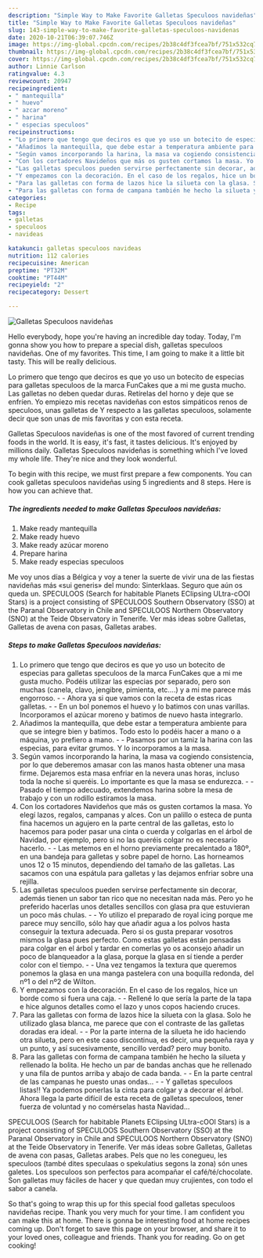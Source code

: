 ```yaml
---
description: "Simple Way to Make Favorite Galletas Speculoos navideñas"
title: "Simple Way to Make Favorite Galletas Speculoos navideñas"
slug: 143-simple-way-to-make-favorite-galletas-speculoos-navidenas
date: 2020-10-21T06:39:07.746Z
image: https://img-global.cpcdn.com/recipes/2b38c4df3fcea7bf/751x532cq70/galletas-speculoos-navidenas-foto-principal.jpg
thumbnail: https://img-global.cpcdn.com/recipes/2b38c4df3fcea7bf/751x532cq70/galletas-speculoos-navidenas-foto-principal.jpg
cover: https://img-global.cpcdn.com/recipes/2b38c4df3fcea7bf/751x532cq70/galletas-speculoos-navidenas-foto-principal.jpg
author: Linnie Carlson
ratingvalue: 4.3
reviewcount: 20947
recipeingredient:
- " mantequilla"
- " huevo"
- " azcar moreno"
- " harina"
- " especias speculoos"
recipeinstructions:
- "Lo primero que tengo que deciros es que yo uso un botecito de especias para galletas speculoos de la marca FunCakes que a mi me gusta mucho. Podéis utilizar las especias por separado, pero son muchas (canela, clavo, jengibre, pimienta, etc….) y a mi me parece más engorroso.  Ahora ya si que vamos con la receta de estas ricas galletas.  En un bol ponemos el huevo y lo batimos con unas varillas. Incorporamos el azúcar moreno y batimos de nuevo hasta integrarlo."
- "Añadimos la mantequilla, que debe estar a temperatura ambiente para que se integre bien y batimos. Todo esto lo podéis hacer a mano o a máquina, yo prefiero a mano.  Pasamos por un tamiz la harina con las especias, para evitar grumos. Y lo incorporamos a la masa."
- "Según vamos incorporando la harina, la masa va cogiendo consistencia, por lo que deberemos amasar con las manos hasta obtener una masa firme. Dejaremos esta masa enfriar en la nevera unas horas, incluso toda la noche si queréis. Lo importante es que la masa se endurezca.  Pasado el tiempo adecuado, extendemos harina sobre la mesa de trabajo y con un rodillo estiramos la masa."
- "Con los cortadores Navideños que más os gusten cortamos la masa. Yo elegí lazos, regalos, campanas y alces. Con un palillo o esteca de punta fina hacemos un agujero en la parte central de las galletas, esto lo hacemos para poder pasar una cinta o cuerda y colgarlas en el árbol de Navidad, por ejemplo, pero si no las queréis colgar no es necesario hacerlo.  Las metemos en el horno previamente precalentado a 180º, en una bandeja para galletas y sobre papel de horno. Las horneamos unos 12 o 15 minutos, dependiendo del tamaño de las galletas. Las sacamos con una espátula para galletas y las dejamos enfriar sobre una rejilla."
- "Las galletas speculoos pueden servirse perfectamente sin decorar, además tienen un sabor tan rico que no necesitan nada más. Pero yo he preferido hacerlas unos detalles sencillos con glasa pra que estuvieran un poco más chulas.  Yo utilizo el preparado de royal icing porque me parece muy sencillo, sólo hay que añadir agua a los polvos hasta conseguir la textura adecuada. Pero si os gusta preparar vosotros mismos la glasa pues perfecto. Como estas galletas están pensadas para colgar en el árbol y tardar en comerlas yo os aconsejo añadir un poco de blanqueador a la glasa, porque la glasa en sí tiende a perder color con el tiempo.  Una vez tengamos la textura que queremos ponemos la glasa en una manga pastelera con una boquilla redonda, del nº1 o del nº2 de Wilton."
- "Y empezamos con la decoración. En el caso de los regalos, hice un borde como si fuera una caja.  Rellené lo que sería la parte de la tapa e hice algunos detalles como el lazo y unos copos haciendo cruces."
- "Para las galletas con forma de lazos hice la silueta con la glasa. Solo he utilizado glasa blanca, me parece que con el contraste de las galletas doradas era ideal.  Por la parte interna de la silueta he ido haciendo otra silueta, pero en este caso discontinua, es decir, una pequeña raya y un punto, y así sucesivamente, sencillo verdad? pero muy bonito."
- "Para las galletas con forma de campana también he hecho la silueta y rellenado la bolita. He hecho un par de bandas anchas que he rellenado y una fila de puntos arriba y abajo de cada banda.  En la parte central de las campanas he puesto unas ondas…  Y galletas speculoos listas!! Ya podemos ponerlas la cinta para colgar y a decorar el árbol. Ahora llega la parte difícil de esta receta de galletas speculoos, tener fuerza de voluntad y no comérselas hasta Navidad…"
categories:
- Recipe
tags:
- galletas
- speculoos
- navideas

katakunci: galletas speculoos navideas 
nutrition: 112 calories
recipecuisine: American
preptime: "PT32M"
cooktime: "PT44M"
recipeyield: "2"
recipecategory: Dessert

---
```



![Galletas Speculoos navideñas](https://img-global.cpcdn.com/recipes/2b38c4df3fcea7bf/751x532cq70/galletas-speculoos-navidenas-foto-principal.jpg)

Hello everybody, hope you're having an incredible day today. Today, I'm gonna show you how to prepare a special dish, galletas speculoos navideñas. One of my favorites. This time, I am going to make it a little bit tasty. This will be really delicious.

Lo primero que tengo que deciros es que yo uso un botecito de especias para galletas speculoos de la marca FunCakes que a mi me gusta mucho. Las galletas no deben quedar duras. Retírelas del horno y deje que se enfríen. Yo empiezo mis recetas navideñas con estos simpáticos renos de speculoos, unas galletas de Y respecto a las galletas speculoos, solamente decir que son unas de mis favoritas y con esta receta.

Galletas Speculoos navideñas is one of the most favored of current trending foods in the world. It is easy, it's fast, it tastes delicious. It's enjoyed by millions daily. Galletas Speculoos navideñas is something which I've loved my whole life. They're nice and they look wonderful.


To begin with this recipe, we must first prepare a few components. You can cook galletas speculoos navideñas using 5 ingredients and 8 steps. Here is how you can achieve that.

<!--inarticleads1-->

##### The ingredients needed to make Galletas Speculoos navideñas:

1. Make ready  mantequilla
1. Make ready  huevo
1. Make ready  azúcar moreno
1. Prepare  harina
1. Make ready  especias speculoos


Me voy unos días a Bélgica y voy a tener la suerte de vivir una de las fiestas navideñas más «sui generis» del mundo: Sinterklaas. Seguro que aún os queda un. SPECULOOS (Search for habitable Planets EClipsing ULtra-cOOl Stars) is a project consisting of SPECULOOS Southern Observatory (SSO) at the Paranal Observatory in Chile and SPECULOOS Northern Observatory (SNO) at the Teide Observatory in Tenerife. Ver más ideas sobre Galletas, Galletas de avena con pasas, Galletas arabes. 

<!--inarticleads2-->

##### Steps to make Galletas Speculoos navideñas:

1. Lo primero que tengo que deciros es que yo uso un botecito de especias para galletas speculoos de la marca FunCakes que a mi me gusta mucho. Podéis utilizar las especias por separado, pero son muchas (canela, clavo, jengibre, pimienta, etc….) y a mi me parece más engorroso. -  - Ahora ya si que vamos con la receta de estas ricas galletas. -  - En un bol ponemos el huevo y lo batimos con unas varillas. Incorporamos el azúcar moreno y batimos de nuevo hasta integrarlo.
1. Añadimos la mantequilla, que debe estar a temperatura ambiente para que se integre bien y batimos. Todo esto lo podéis hacer a mano o a máquina, yo prefiero a mano. -  - Pasamos por un tamiz la harina con las especias, para evitar grumos. Y lo incorporamos a la masa.
1. Según vamos incorporando la harina, la masa va cogiendo consistencia, por lo que deberemos amasar con las manos hasta obtener una masa firme. Dejaremos esta masa enfriar en la nevera unas horas, incluso toda la noche si queréis. Lo importante es que la masa se endurezca. -  - Pasado el tiempo adecuado, extendemos harina sobre la mesa de trabajo y con un rodillo estiramos la masa.
1. Con los cortadores Navideños que más os gusten cortamos la masa. Yo elegí lazos, regalos, campanas y alces. Con un palillo o esteca de punta fina hacemos un agujero en la parte central de las galletas, esto lo hacemos para poder pasar una cinta o cuerda y colgarlas en el árbol de Navidad, por ejemplo, pero si no las queréis colgar no es necesario hacerlo. -  - Las metemos en el horno previamente precalentado a 180º, en una bandeja para galletas y sobre papel de horno. Las horneamos unos 12 o 15 minutos, dependiendo del tamaño de las galletas. Las sacamos con una espátula para galletas y las dejamos enfriar sobre una rejilla.
1. Las galletas speculoos pueden servirse perfectamente sin decorar, además tienen un sabor tan rico que no necesitan nada más. Pero yo he preferido hacerlas unos detalles sencillos con glasa pra que estuvieran un poco más chulas. -  - Yo utilizo el preparado de royal icing porque me parece muy sencillo, sólo hay que añadir agua a los polvos hasta conseguir la textura adecuada. Pero si os gusta preparar vosotros mismos la glasa pues perfecto. Como estas galletas están pensadas para colgar en el árbol y tardar en comerlas yo os aconsejo añadir un poco de blanqueador a la glasa, porque la glasa en sí tiende a perder color con el tiempo. -  - Una vez tengamos la textura que queremos ponemos la glasa en una manga pastelera con una boquilla redonda, del nº1 o del nº2 de Wilton.
1. Y empezamos con la decoración. En el caso de los regalos, hice un borde como si fuera una caja. -  - Rellené lo que sería la parte de la tapa e hice algunos detalles como el lazo y unos copos haciendo cruces.
1. Para las galletas con forma de lazos hice la silueta con la glasa. Solo he utilizado glasa blanca, me parece que con el contraste de las galletas doradas era ideal. -  - Por la parte interna de la silueta he ido haciendo otra silueta, pero en este caso discontinua, es decir, una pequeña raya y un punto, y así sucesivamente, sencillo verdad? pero muy bonito.
1. Para las galletas con forma de campana también he hecho la silueta y rellenado la bolita. He hecho un par de bandas anchas que he rellenado y una fila de puntos arriba y abajo de cada banda. -  - En la parte central de las campanas he puesto unas ondas… -  - Y galletas speculoos listas!! Ya podemos ponerlas la cinta para colgar y a decorar el árbol. Ahora llega la parte difícil de esta receta de galletas speculoos, tener fuerza de voluntad y no comérselas hasta Navidad…


SPECULOOS (Search for habitable Planets EClipsing ULtra-cOOl Stars) is a project consisting of SPECULOOS Southern Observatory (SSO) at the Paranal Observatory in Chile and SPECULOOS Northern Observatory (SNO) at the Teide Observatory in Tenerife. Ver más ideas sobre Galletas, Galletas de avena con pasas, Galletas arabes. Pels que no les conegueu, les speculoos (també dites speculaas o spekulatius segons la zona) són unes galetes. Los speculoos son perfectos para acompañar el café/té/chocolate. Son galletas muy fáciles de hacer y que quedan muy crujientes, con todo el sabor a canela. 

So that's going to wrap this up for this special food galletas speculoos navideñas recipe. Thank you very much for your time. I am confident you can make this at home. There is gonna be interesting food at home recipes coming up. Don't forget to save this page on your browser, and share it to your loved ones, colleague and friends. Thank you for reading. Go on get cooking!
